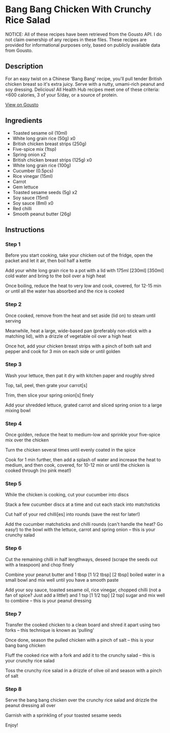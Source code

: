 # Bang Bang Chicken With Crunchy Rice Salad

NOTICE: All of these recipes have been retrieved from the Gousto API. I do not claim ownership of any recipes in these files. These recipes are provided for informational purposes only, based on publicly available data from Gousto.

## Description

For an easy twist on a Chinese ‘Bang Bang’ recipe, you'll pull tender British chicken breast so it's extra juicy. Serve with a nutty, umami-rich peanut and soy dressing. Delicious! All Health Hub recipes meet one of these criteria: <600 calories, 3 of your 5/day, or a source of protein.

[View on Gousto](https://www.gousto.co.uk/recipes/cookbook/nutty-bang-bang-chicken-rice-salad)

## Ingredients

- Toasted sesame oil (10ml)
- White long grain rice (50g) x0
- British chicken breast strips (250g)
- Five-spice mix (1tsp)
- Spring onion x2
- British chicken breast strips (125g) x0
- White long grain rice (100g)
- Cucumber (0.5pcs)
- Rice vinegar (15ml)
- Carrot
- Gem lettuce
- Toasted sesame seeds (5g) x2
- Soy sauce (15ml)
- Soy sauce (8ml) x0
- Red chilli
- Smooth peanut butter (26g)

## Instructions


### Step 1

Before you start cooking, take your chicken out of the fridge, open the packet and let it air, then boil half a kettle

Add your white long grain rice to a pot with a lid with 175ml <span class="text-purple">[230ml]</span><span class="text-danger"> [350ml] </span>cold water and bring to the boil over a high heat

Once boiling, reduce the heat to very low and cook, covered, for 12-15 min or until all the water has absorbed and the rice is cooked


### Step 2

Once cooked, remove from the heat and set aside (lid on) to steam until serving

Meanwhile, heat a large, wide-based pan (preferably non-stick with a matching lid), with a drizzle of vegetable oil over a high heat

Once hot, add your chicken breast strips with a pinch of both salt and pepper and cook for 3 min on each side or until golden


### Step 3

Wash your lettuce, then pat it dry with kitchen paper and roughly shred

Top, tail, peel, then grate your carrot[s]

Trim, then slice your spring onion[s] finely

Add your shredded lettuce, grated carrot and sliced spring onion to a large mixing bowl


### Step 4

Once golden, reduce the heat to medium-low and sprinkle your five-spice mix over the chicken

Turn the chicken several times until evenly coated in the spice

Cook for 1 min further, then add a splash of water and increase the heat to medium, and then cook, covered, for 10-12 min or until the chicken is cooked through (no pink meat!)


### Step 5

While the chicken is cooking, cut your cucumber into discs

Stack a few cucumber discs at a time and cut each stack into matchsticks

Cut half of your red chilli[es] into rounds (save the rest for later!)

Add the cucumber matchsticks and chilli rounds (can't handle the heat? Go easy!) to the bowl with the lettuce, carrot and spring onion – this is your crunchy salad


### Step 6

Cut the remaining chilli in half lengthways, deseed (scrape the seeds out with a teaspoon) and chop finely

Combine your peanut butter and 1 tbsp <span class="text-purple">[1 1/2 tbsp]</span> <span class="text-danger">[2 tbsp]</span> boiled water in a small bowl and mix well until you have a smooth paste

Add your soy sauce, toasted sesame oil, rice vinegar, chopped chilli (not a fan of spice? Just add a little!) and 1 tsp <span class="text-purple">[1 1/2 tsp] </span><span class="text-danger">[2 tsp]</span> sugar and mix well to combine – this is your peanut dressing


### Step 7

Transfer the cooked chicken to a clean board and shred it apart using two forks – this technique is known as 'pulling'

Once done, season the pulled chicken with a pinch of salt – this is your bang bang chicken

Fluff the cooked rice with a fork and add it to the crunchy salad – this is your crunchy rice salad

Toss the crunchy rice salad in a drizzle of olive oil and season with a pinch of salt

### Step 8

Serve the bang bang chicken over the crunchy rice salad and drizzle the peanut dressing all over

Garnish with a sprinkling of your toasted sesame seeds

Enjoy!

